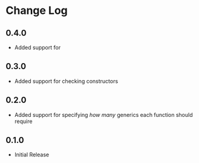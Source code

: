 # Change Log

## 0.4.0
- Added support for  

## 0.3.0
- Added support for checking constructors

## 0.2.0
- Added support for specifying _how many_ generics each function should require

## 0.1.0
- Initial Release